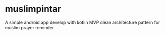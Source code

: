 # muslimpintar
A simple android app develop with kotlin MVP clean architecture pattern for muslim prayer reminder
